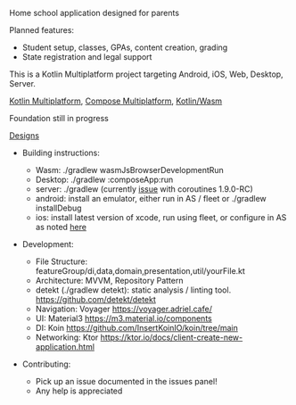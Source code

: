 Home school application designed for parents

Planned features:
- Student setup, classes, GPAs, content creation, grading
- State registration and legal support

This is a Kotlin Multiplatform project targeting Android, iOS, Web, Desktop, Server.

[Kotlin Multiplatform](https://www.jetbrains.com/help/kotlin-multiplatform-dev/get-started.html),
[Compose Multiplatform](https://github.com/JetBrains/compose-multiplatform/#compose-multiplatform),
[Kotlin/Wasm](https://kotl.in/wasm/)

Foundation still in progress

[Designs](https://www.figma.com/design/d5sLjwLWIATF15Vwaf1hY8/homely-team-library?node-id=0-1&t=ct6DA2rb8WKBdMV0-1)

* Building instructions:
  - Wasm: ./gradlew wasmJsBrowserDevelopmentRun
  - Desktop: ./gradlew :composeApp:run
  - server: ./gradlew (currently [issue](https://youtrack.jetbrains.com/issue/KTOR-7054/NoSuchMethodError-when-using-coroutines-1.9.0-RC) with coroutines 1.9.0-RC)
  - android: install an emulator, either run in AS / fleet or ./gradlew installDebug
  - ios: install latest version of xcode, run using fleet, or configure in AS as noted [here](https://stackoverflow.com/questions/77851203/kotlin-multiplatform-library-iosapp-run-configuration)

* Development:
  - File Structure: featureGroup/di,data,domain,presentation,util/yourFile.kt
  - Architecture: MVVM, Repository Pattern
  - detekt (./gradlew detekt): static analysis / linting tool. https://github.com/detekt/detekt
  - Navigation: Voyager https://voyager.adriel.cafe/
  - UI: Material3 https://m3.material.io/components
  - DI: Koin https://github.com/InsertKoinIO/koin/tree/main
  - Networking: Ktor https://ktor.io/docs/client-create-new-application.html

* Contributing:
  - Pick up an issue documented in the issues panel!
  - Any help is appreciated

